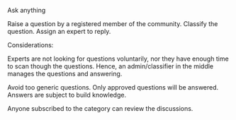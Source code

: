 Ask anything

Raise a question by a registered member of the community.
Classify the question.
Assign an expert to reply.

Considerations:

Experts are not looking for questions voluntarily, nor they have enough time to scan though the questions.
Hence, an admin/classifier in the middle manages the questions and answering.

Avoid too generic questions.
Only approved questions will be answered.
Answers are subject to build knowledge.

Anyone subscribed to the category can review the discussions.

